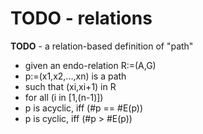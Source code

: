 
<!-- ======================================================================= -->
# TODO - relations

**TODO** -
a relation-based definition of "path"

* given an endo-relation R:=(A,G)
* p:=(x1,x2,...,xn) is a path
* such that (xi,xi+1) in R
* for all (i in [1,(n-1)])
* p is acyclic, iff (#p == #E(p))
* p is cyclic, iff (#p > #E(p))
